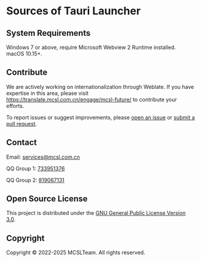 # Sources of Tauri Launcher

## System Requirements

Windows 7 or above, require Microsoft Webview 2 Runtime installed.  
macOS 10.15+.

## Contribute

We are actively working on internationalization through Weblate. If you have expertise in this area, please visit <https://translate.mcsl.com.cn/engage/mcsl-future/> to contribute your efforts.  

To report issues or suggest improvements,
please [open an issue](https://github.com/MCSLTeam/MCServerLauncher-Future/issues/new/choose)
or [submit a pull request](https://github.com/MCSLTeam/MCServerLauncher-Future/compare).

## Contact

Email: [services@mcsl.com.cn](mailto:services@mcsl.com.cn)

QQ Group 1: [733951376](https://qm.qq.com/q/WtVCQWSBEe)

QQ Group 2: [819067131](https://qm.qq.com/q/EXBE6a5CF4)

## Open Source License

This project is distributed under
the [GNU General Public License Version 3.0](https://github.com/MCSLTeam/MCServerLauncher-Future/blob/master/LICENSE).

## Copyright

Copyright © 2022-2025 MCSLTeam. All rights reserved.